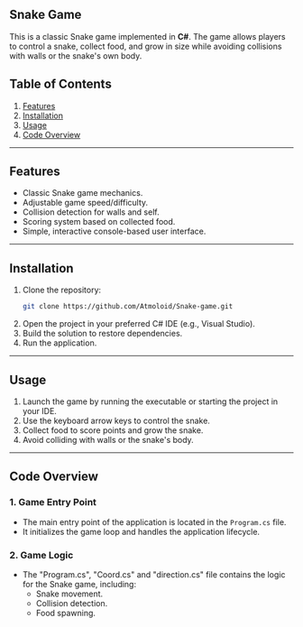 ## Snake Game

This is a classic Snake game implemented in **C#**. The game allows players to control a snake, collect food, and grow in size while avoiding collisions with walls or the snake's own body.

## Table of Contents

1. [Features](#features)
2. [Installation](#installation)
3. [Usage](#usage)
4. [Code Overview](#code-overview)


---

## Features

- Classic Snake game mechanics.
- Adjustable game speed/difficulty.
- Collision detection for walls and self.
- Scoring system based on collected food.
- Simple, interactive console-based user interface.

---

## Installation

1. Clone the repository:
   ```bash
   git clone https://github.com/Atmoloid/Snake-game.git
   ```
2. Open the project in your preferred C# IDE (e.g., Visual Studio).
3. Build the solution to restore dependencies.
4. Run the application.

---

## Usage

1. Launch the game by running the executable or starting the project in your IDE.
2. Use the keyboard arrow keys to control the snake.
3. Collect food to score points and grow the snake.
4. Avoid colliding with walls or the snake's body.

---

## Code Overview



### 1. **Game Entry Point**
   - The main entry point of the application is located in the `Program.cs` file.
   - It initializes the game loop and handles the application lifecycle.

### 2. **Game Logic**
   - The "Program.cs", "Coord.cs" and "direction.cs" file contains the logic for the Snake game, including:
     - Snake movement.
     - Collision detection.
     - Food spawning.
